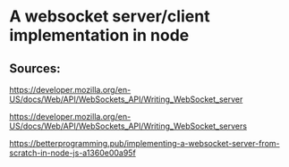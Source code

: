 # A websocket server/client implementation in node

## Sources:

https://developer.mozilla.org/en-US/docs/Web/API/WebSockets_API/Writing_WebSocket_server

https://developer.mozilla.org/en-US/docs/Web/API/WebSockets_API/Writing_WebSocket_servers

https://betterprogramming.pub/implementing-a-websocket-server-from-scratch-in-node-js-a1360e00a95f
